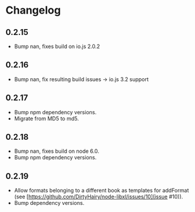 # Changelog

## 0.2.15

 * Bump nan, fixes build on io.js 2.0.2

## 0.2.16

 * Bump nan, fix resulting build issues -> io.js 3.2 support

## 0.2.17

 * Bump npm dependency versions.
 * Migrate from MD5 to md5.

## 0.2.18

 * Bump nan, fixes build on node 6.0.
 * Bump npm dependency versions.

## 0.2.19

 * Allow formats belonging to a different book as templates for addFormat (see
    [https://github.com/DirtyHairy/node-libxl/issues/10](issue #10)).
 * Bump dependency versions.
